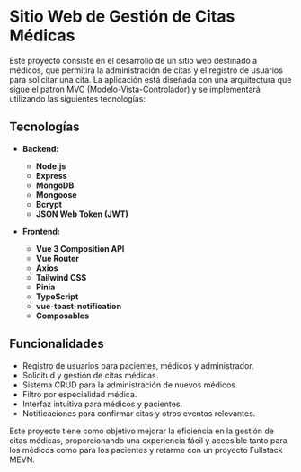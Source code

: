 # Sitio Web de Gestión de Citas Médicas

Este proyecto consiste en el desarrollo de un sitio web destinado a médicos, que permitirá la administración de citas y el registro de usuarios para solicitar una cita. La aplicación está diseñada con una arquitectura que sigue el patrón MVC (Modelo-Vista-Controlador) y se implementará utilizando las siguientes tecnologías:

## Tecnologías

- **Backend:**
  - **Node.js**
  - **Express**
  - **MongoDB**
  - **Mongoose**
  - **Bcrypt**
  - **JSON Web Token (JWT)**

- **Frontend:**
  - **Vue 3 Composition API**
  - **Vue Router**
  - **Axios**
  - **Tailwind CSS**
  - **Pinia**
  - **TypeScript**
  - **vue-toast-notification**
  - **Composables**

## Funcionalidades

- Registro de usuarios para pacientes, médicos y administrador.
- Solicitud y gestión de citas médicas.
- Sistema CRUD para la administración de nuevos médicos.
- Filtro por especialidad médica.
- Interfaz intuitiva para médicos y pacientes.
- Notificaciones para confirmar citas y otros eventos relevantes.

Este proyecto tiene como objetivo mejorar la eficiencia en la gestión de citas médicas, proporcionando una experiencia fácil y accesible tanto para los médicos como para los pacientes y retarme con un proyecto Fullstack MEVN.
